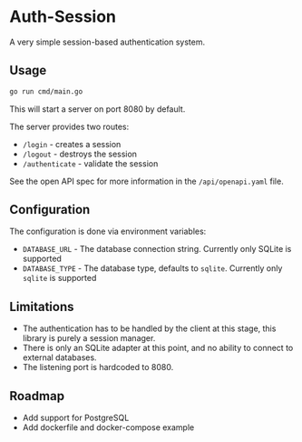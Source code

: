 # Auth-Session

A very simple session-based authentication system.

## Usage
```bash
go run cmd/main.go
```

This will start a server on port 8080 by default.

The server provides two routes:

- `/login` - creates a session 
- `/logout` - destroys the session
- `/authenticate` - validate the session

See the open API spec for more information in the `/api/openapi.yaml` file.

## Configuration

The configuration is done via environment variables:
- `DATABASE_URL` - The database connection string. Currently only SQLite is supported
- `DATABASE_TYPE` - The database type, defaults to `sqlite`. Currently only `sqlite` is supported

## Limitations

- The authentication has to be handled by the client at this stage, this library is purely a session manager.
- There is only an SQLite adapter at this point, and no ability to connect to external databases.
- The listening port is hardcoded to 8080.

## Roadmap
- Add support for PostgreSQL
- Add dockerfile and docker-compose example
